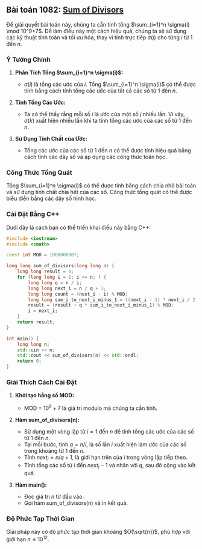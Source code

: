 ## Bài toán 1082: [Sum of Divisors](https://cses.fi/problemset/task/1082)

Để giải quyết bài toán này, chúng ta cần tính tổng $\sum_{i=1}^n \sigma(i) \mod 10^9+7$. Để làm điều này một cách hiệu quả, chúng ta sẽ sử dụng các kỹ thuật tính toán và tối ưu hóa, thay vì tính trực tiếp $\sigma(i)$ cho từng $i$ từ 1 đến $n$.

### Ý Tưởng Chính

1. **Phân Tích Tổng $\sum_{i=1}^n \sigma(i)$:**
   - $\sigma(i)$ là tổng các ước của $i$. Tổng $\sum_{i=1}^n \sigma(i)$ có thể được tính bằng cách tính tổng các ước của tất cả các số từ 1 đến $n$.

2. **Tính Tổng Các Ước:**
   - Ta có thể thấy rằng mỗi số $i$ là ước của một số $j$ nhiều lần. Vì vậy, $\sigma(k)$ xuất hiện nhiều lần khi ta tính tổng các ước của các số từ 1 đến $n$.

3. **Sử Dụng Tính Chất của Ước:**
   - Tổng các ước của các số từ 1 đến $n$ có thể được tính hiệu quả bằng cách tính các dãy số và áp dụng các công thức toán học.

### Công Thức Tổng Quát

Tổng $\sum_{i=1}^n \sigma(i)$ có thể được tính bằng cách chia nhỏ bài toán và sử dụng tính chất chia hết của các số. Công thức tổng quát có thể được biểu diễn bằng các dãy số hình học.

### Cài Đặt Bằng C++

Dưới đây là cách bạn có thể triển khai điều này bằng C++:

```cpp
#include <iostream>
#include <cmath>

const int MOD = 1000000007;

long long sum_of_divisors(long long n) {
    long long result = 0;
    for (long long i = 1; i <= n; ) {
        long long q = n / i;
        long long next_i = n / q + 1;
        long long count = (next_i - i) % MOD;
        long long sum_i_to_next_i_minus_1 = ((next_i - 1) * next_i / 2 - (i - 1) * i / 2) % MOD;
        result = (result + q * sum_i_to_next_i_minus_1) % MOD;
        i = next_i;
    }
    return result;
}

int main() {
    long long n;
    std::cin >> n;
    std::cout << sum_of_divisors(n) << std::endl;
    return 0;
}
```

### Giải Thích Cách Cài Đặt

1. **Khởi tạo hằng số MOD:**
   - MOD = $10^9 + 7$ là giá trị modulo mà chúng ta cần tính.

2. **Hàm sum_of_divisors(n):**
   - Sử dụng một vòng lặp từ $i = 1$ đến $n$ để tính tổng các ước của các số từ 1 đến $n$.
   - Tại mỗi bước, tính $q = n / i$, là số lần $i$ xuất hiện làm ước của các số trong khoảng từ 1 đến $n$.
   - Tính $next_i = n / q + 1$, là giới hạn trên của $i$ trong vòng lặp tiếp theo.
   - Tính tổng các số từ $i$ đến $next_i - 1$ và nhân với $q$, sau đó cộng vào kết quả.

3. **Hàm main():**
   - Đọc giá trị $n$ từ đầu vào.
   - Gọi hàm sum_of_divisors(n) và in kết quả.

### Độ Phức Tạp Thời Gian

Giải pháp này có độ phức tạp thời gian khoảng $O(\sqrt{n})$, phù hợp với giới hạn $n \leq 10^{12}$.